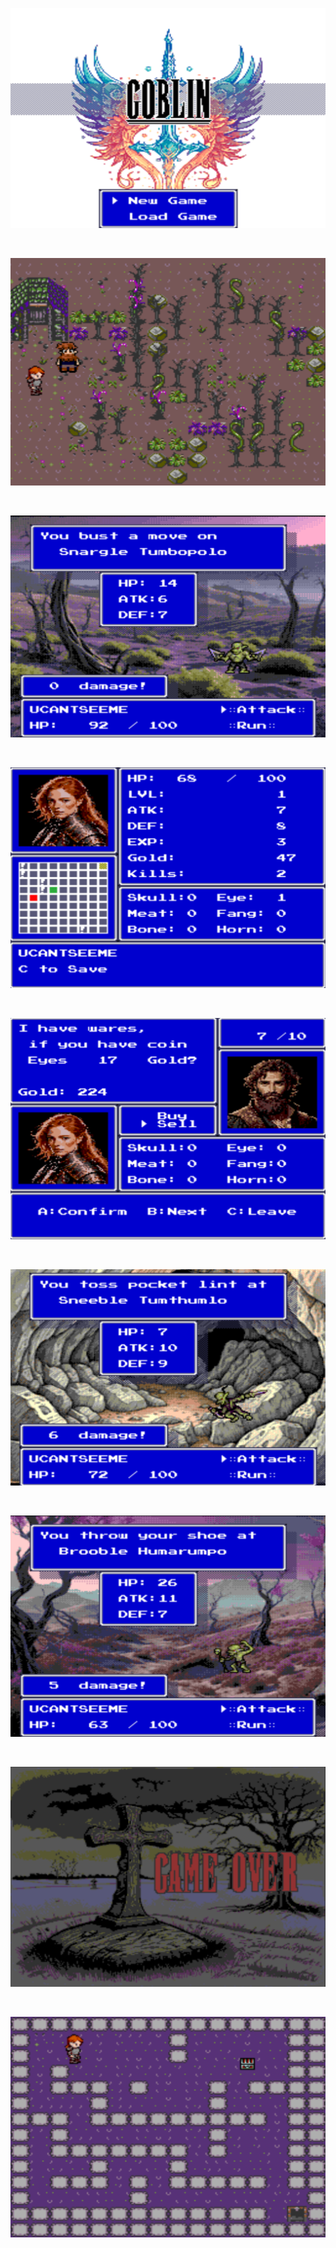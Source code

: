 

![screenshot1](./screenshots/goblinTitle.png)

<br>

![screenshot2](./screenshots/world.png)

<br>

![screenshot3](./screenshots/battle2.png)

<br>

![screenshot4](./screenshots/menu.png)

<br>

![screenshot5](./screenshots/merchScreen.png)

<br> 

![screenshot6](./screenshots/battle3.png)

<br>

![screenshot7](./screenshots/battle4.png)

<br>

![screenshot8](./screenshots/gameOver.png)

<br>

![screenshot9](./screenshots/cave.png)

<br>

